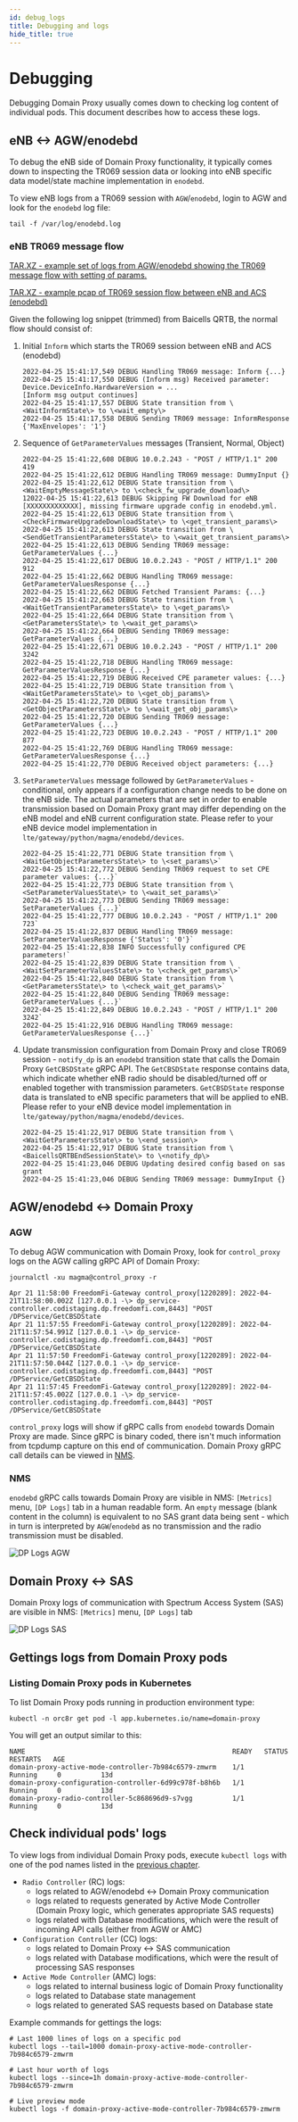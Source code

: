 ```yaml
---
id: debug_logs
title: Debugging and logs
hide_title: true
---
```


# Debugging

Debugging Domain Proxy usually comes down to checking log content of individual pods. This document describes how to
access these logs.

## eNB \<\-\> AGW/enodebd

To debug the eNB side of Domain Proxy functionality, it typically comes down to inspecting the TR069 session data or
looking into eNB specific data model/state machine implementation in `enodebd`.

To view eNB logs from a TR069 session with `AGW`/`enodebd`, login to AGW and look for the `enodebd` log file:

```console
tail -f /var/log/enodebd.log
```

### eNB TR069 message flow

[TAR.XZ - example set of logs from AGW/enodebd showing the TR069 message flow with setting of params.](../assets/dp/dp_enb_tr069_flow.tar.xz)

[TAR.XZ - example pcap of TR069 session flow between eNB and ACS (enodebd)](../assets/dp/dp_enb_tr069.pcap.tar.xz)

Given the following log snippet (trimmed) from Baicells QRTB, the normal flow should consist of:

1. Initial `Inform` which starts the TR069 session between eNB and ACS (enodebd)

    ```console
    2022-04-25 15:41:17,549 DEBUG Handling TR069 message: Inform {...}
    2022-04-25 15:41:17,550 DEBUG (Inform msg) Received parameter: Device.DeviceInfo.HardwareVersion = ...
    [Inform msg output continues]
    2022-04-25 15:41:17,557 DEBUG State transition from \<WaitInformState\> to \<wait_empty\>
    2022-04-25 15:41:17,558 DEBUG Sending TR069 message: InformResponse {'MaxEnvelopes': '1'}
    ```

1. Sequence of `GetParameterValues` messages (Transient, Normal, Object)

    ```console
    2022-04-25 15:41:22,608 DEBUG 10.0.2.243 - "POST / HTTP/1.1" 200 419
    2022-04-25 15:41:22,612 DEBUG Handling TR069 message: DummyInput {}
    2022-04-25 15:41:22,612 DEBUG State transition from \<WaitEmptyMessageState\> to \<check_fw_upgrade_download\>
    12022-04-25 15:41:22,613 DEBUG Skipping FW Download for eNB [XXXXXXXXXXXXX], missing firmware upgrade config in enodebd.yml.
    2022-04-25 15:41:22,613 DEBUG State transition from \<CheckFirmwareUpgradeDownloadState\> to \<get_transient_params\>
    2022-04-25 15:41:22,613 DEBUG State transition from \<SendGetTransientParametersState\> to \<wait_get_transient_params\>
    2022-04-25 15:41:22,613 DEBUG Sending TR069 message: GetParameterValues {...}
    2022-04-25 15:41:22,617 DEBUG 10.0.2.243 - "POST / HTTP/1.1" 200 912
    2022-04-25 15:41:22,662 DEBUG Handling TR069 message: GetParameterValuesResponse {...}
    2022-04-25 15:41:22,662 DEBUG Fetched Transient Params: {...}
    2022-04-25 15:41:22,663 DEBUG State transition from \<WaitGetTransientParametersState\> to \<get_params\>
    2022-04-25 15:41:22,664 DEBUG State transition from \<GetParametersState\> to \<wait_get_params\>
    2022-04-25 15:41:22,664 DEBUG Sending TR069 message: GetParameterValues {...}
    2022-04-25 15:41:22,671 DEBUG 10.0.2.243 - "POST / HTTP/1.1" 200 3242
    2022-04-25 15:41:22,718 DEBUG Handling TR069 message: GetParameterValuesResponse {...}
    2022-04-25 15:41:22,719 DEBUG Received CPE parameter values: {...}
    2022-04-25 15:41:22,719 DEBUG State transition from \<WaitGetParametersState\> to \<get_obj_params\>
    2022-04-25 15:41:22,720 DEBUG State transition from \<GetObjectParametersState\> to \<wait_get_obj_params\>
    2022-04-25 15:41:22,720 DEBUG Sending TR069 message: GetParameterValues {...}
    2022-04-25 15:41:22,723 DEBUG 10.0.2.243 - "POST / HTTP/1.1" 200 877
    2022-04-25 15:41:22,769 DEBUG Handling TR069 message: GetParameterValuesResponse {...}
    2022-04-25 15:41:22,770 DEBUG Received object parameters: {...}
    ```

1. `SetParameterValues` message followed by `GetParameterValues` - conditional, only appears if a configuration change needs to be done on the eNB side. The actual parameters that are set in order to enable transmission based on Domain Proxy grant may differ depending on the eNB model and eNB current configuration state. Please refer to your eNB device model implementation in `lte/gateway/python/magma/enodebd/devices`.

    ```console
    2022-04-25 15:41:22,771 DEBUG State transition from \<WaitGetObjectParametersState\> to \<set_params\>`
    2022-04-25 15:41:22,772 DEBUG Sending TR069 request to set CPE parameter values: {...}`
    2022-04-25 15:41:22,773 DEBUG State transition from \<SetParameterValuesState\> to \<wait_set_params\>`
    2022-04-25 15:41:22,773 DEBUG Sending TR069 message: SetParameterValues {...}`
    2022-04-25 15:41:22,777 DEBUG 10.0.2.243 - "POST / HTTP/1.1" 200 723`
    2022-04-25 15:41:22,837 DEBUG Handling TR069 message: SetParameterValuesResponse {'Status': '0'}`
    2022-04-25 15:41:22,838 INFO Successfully configured CPE parameters!`
    2022-04-25 15:41:22,839 DEBUG State transition from \<WaitSetParameterValuesState\> to \<check_get_params\>`
    2022-04-25 15:41:22,840 DEBUG State transition from \<GetParametersState\> to \<check_wait_get_params\>`
    2022-04-25 15:41:22,840 DEBUG Sending TR069 message: GetParameterValues {...}`
    2022-04-25 15:41:22,849 DEBUG 10.0.2.243 - "POST / HTTP/1.1" 200 3242`
    2022-04-25 15:41:22,916 DEBUG Handling TR069 message: GetParameterValuesResponse {...}`
    ```

1. Update transmission configuration from Domain Proxy and close TR069 session - `notify_dp` is an `enodebd` transition state that calls the Domain Proxy `GetCBSDState` gRPC API. The `GetCBSDState` response contains data, which indicate whether eNB radio should be disabled/turned off or enabled together with transmission parameters. `GetCBSDState` response data is translated to eNB specific parameters that will be applied to eNB. Please refer to your eNB device model implementation in `lte/gateway/python/magma/enodebd/devices`.

    ```console
    2022-04-25 15:41:22,917 DEBUG State transition from \<WaitGetParametersState\> to \<end_session\>
    2022-04-25 15:41:22,917 DEBUG State transition from \<BaicellsQRTBEndSessionState\> to \<notify_dp\>
    2022-04-25 15:41:23,046 DEBUG Updating desired config based on sas grant
    2022-04-25 15:41:23,046 DEBUG Sending TR069 message: DummyInput {}
    ```

## AGW/enodebd \<-\> Domain Proxy

### AGW

To debug AGW communication with Domain Proxy, look for `control_proxy` logs on the AGW calling gRPC API of Domain Proxy:

```console
journalctl -xu magma@control_proxy -r

Apr 21 11:58:00 FreedomFi-Gateway control_proxy[1220289]: 2022-04-21T11:58:00.002Z [127.0.0.1 -\> dp_service-controller.codistaging.dp.freedomfi.com,8443] "POST /DPService/GetCBSDState
Apr 21 11:57:55 FreedomFi-Gateway control_proxy[1220289]: 2022-04-21T11:57:54.991Z [127.0.0.1 -\> dp_service-controller.codistaging.dp.freedomfi.com,8443] "POST /DPService/GetCBSDState
Apr 21 11:57:50 FreedomFi-Gateway control_proxy[1220289]: 2022-04-21T11:57:50.044Z [127.0.0.1 -\> dp_service-controller.codistaging.dp.freedomfi.com,8443] "POST /DPService/GetCBSDState
Apr 21 11:57:45 FreedomFi-Gateway control_proxy[1220289]: 2022-04-21T11:57:45.002Z [127.0.0.1 -\> dp_service-controller.codistaging.dp.freedomfi.com,8443] "POST /DPService/GetCBSDState
```

`control_proxy` logs will show if gRPC calls from `enodebd` towards Domain Proxy are made. Since gRPC is binary coded, there isn't much information from tcpdump capture on this end of communication.
Domain Proxy gRPC call details can be viewed in [NMS](#nms).

### NMS

`enodebd` gRPC calls towards Domain Proxy are visible in NMS: `[Metrics]` menu, `[DP Logs]` tab in a human readable form.
An `empty` message (blank content in the column) is equivalent to no SAS grant data being sent - which in turn is interpreted by `AGW`/`enodebd` as
no transmission and the radio transmission must be disabled.

![DP Logs AGW](../assets/dp/dp_logs_agw_enodebd.png)

## Domain Proxy \<-\> SAS

Domain Proxy logs of communication with Spectrum Access System (SAS) are visible in NMS: `[Metrics]` menu, `[DP Logs]` tab

![DP Logs SAS](../assets/dp/dp_logs_sas.png)

## Gettings logs from Domain Proxy pods

### Listing Domain Proxy pods in Kubernetes

To list Domain Proxy pods running in production environment type:

```console
kubectl -n orc8r get pod -l app.kubernetes.io/name=domain-proxy
```

You will get an output similar to this:

```console
NAME                                                    READY   STATUS      RESTARTS   AGE
domain-proxy-active-mode-controller-7b984c6579-zmwrm    1/1     Running     0          13d
domain-proxy-configuration-controller-6d99c978f-b8h6b   1/1     Running     0          13d
domain-proxy-radio-controller-5c868696d9-s7vgg          1/1     Running     0          13d
```

## Check individual pods' logs

To view logs from individual Domain Proxy pods, execute `kubectl logs` with one of the pod names listed in the [previous chapter](#listing-domain-proxy-pods-in-kubernetes).

- `Radio Controller` (RC) logs:
    - logs related to AGW/enodebd \<-\> Domain Proxy communication
    - logs related to requests generated by Active Mode Controller (Domain Proxy logic, which generates appropriate SAS requests)
    - logs related with Database modifications, which were the result of incoming API calls (either from AGW or AMC)
- `Configuration Controller` (CC) logs:
    - logs related to Domain Proxy \<-\> SAS communication
    - logs related with Database modifications, which were the result of processing SAS responses
- `Active Mode Controller` (AMC) logs:
    - logs related to internal business logic of Domain Proxy functionality
    - logs related to Database state management
    - logs related to generated SAS requests based on Database state

Example commands for gettings the logs:

```console
# Last 1000 lines of logs on a specific pod
kubectl logs --tail=1000 domain-proxy-active-mode-controller-7b984c6579-zmwrm

# Last hour worth of logs
kubectl logs --since=1h domain-proxy-active-mode-controller-7b984c6579-zmwrm

# Live preview mode
kubectl logs -f domain-proxy-active-mode-controller-7b984c6579-zmwrm
```
